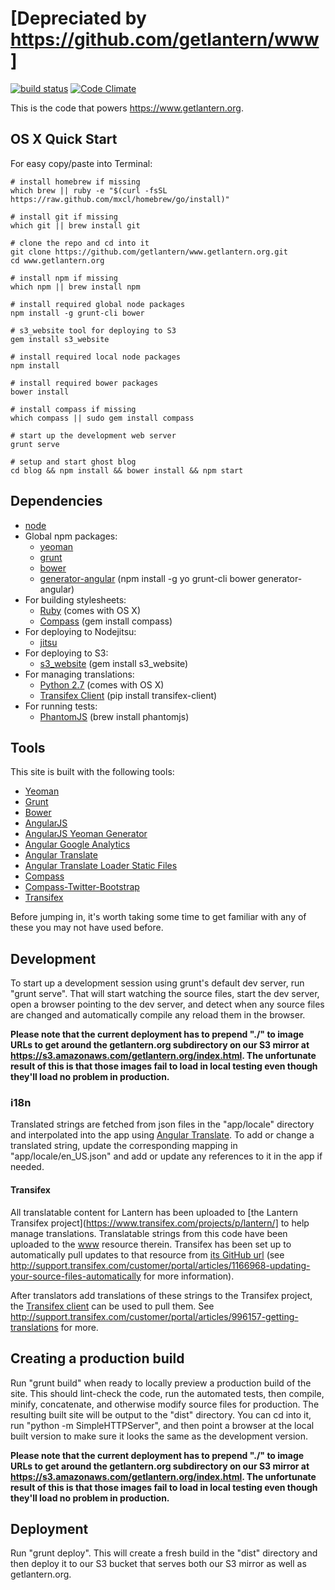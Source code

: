# [Depreciated by https://github.com/getlantern/www]

[![build status](https://secure.travis-ci.org/getlantern/www.getlantern.org.png)](https://travis-ci.org/getlantern/www.getlantern.org)
[![Code Climate](https://codeclimate.com/github/getlantern/www.getlantern.org.png)](https://codeclimate.com/github/getlantern/www.getlantern.org)

This is the code that powers https://www.getlantern.org.

## OS X Quick Start


For easy copy/paste into Terminal:

    # install homebrew if missing
    which brew || ruby -e "$(curl -fsSL https://raw.github.com/mxcl/homebrew/go/install)"

    # install git if missing
    which git || brew install git

    # clone the repo and cd into it
    git clone https://github.com/getlantern/www.getlantern.org.git
    cd www.getlantern.org

    # install npm if missing
    which npm || brew install npm

    # install required global node packages
    npm install -g grunt-cli bower

    # s3_website tool for deploying to S3
    gem install s3_website

    # install required local node packages
    npm install

    # install required bower packages
    bower install

    # install compass if missing
    which compass || sudo gem install compass

    # start up the development web server
    grunt serve

    # setup and start ghost blog
    cd blog && npm install && bower install && npm start

## Dependencies

- [node](http://nodejs.org/)
- Global npm packages:
  - [yeoman](http://yeoman.io/)
  - [grunt](http://gruntjs.com/)
  - [bower](http://bower.io)
  - [generator-angular](https://github.com/yeoman/generator-angular)
  (npm install -g yo grunt-cli bower generator-angular)
- For building stylesheets:
  - [Ruby](http://www.ruby-lang.org/) (comes with OS X)
  - [Compass](http://compass-style.org/) (gem install compass)
- For deploying to Nodejitsu:
  - [jitsu](https://github.com/nodejitsu/jitsu#one-line-jitsu-install)
- For deploying to S3:
  - [s3_website](https://rubygems.org/gems/s3_website) (gem install s3\_website)
- For managing translations:
  - [Python 2.7](http://python.org/) (comes with OS X)
  - [Transifex Client](https://pypi.python.org/pypi/transifex-client)
    (pip install transifex-client)
- For running tests:
  - [PhantomJS](http://phantomjs.org/) (brew install phantomjs)


## Tools

This site is built with the following tools:

- [Yeoman](http://yeoman.io/)
- [Grunt](http://gruntjs.com/)
- [Bower](http://bower.io/)
- [AngularJS](http://angularjs.org/)
- [AngularJS Yeoman Generator](https://github.com/yeoman/generator-angular)
- [Angular Google Analytics](https://github.com/revolunet/angular-google-analytics)
- [Angular Translate](https://github.com/PascalPrecht/angular-translate)
- [Angular Translate Loader Static Files](https://github.com/PascalPrecht/angular-translate-loader-static-files)
- [Compass](http://compass-style.org/)
- [Compass-Twitter-Bootstrap](https://github.com/vwall/compass-twitter-bootstrap)
- [Transifex](https://www.transifex.com)

Before jumping in, it's worth taking some time to get familiar with any of
these you may not have used before.


## Development

To start up a development session using grunt's default dev server, run
"grunt serve". That will start watching the source files, start the dev
server, open a browser pointing to the dev server, and detect when any source
files are changed and automatically compile any reload them in the browser.

**Please note that the current deployment has to prepend "./" to image URLs to get around the getlantern.org subdirectory on our S3 mirror at https://s3.amazonaws.com/getlantern.org/index.html. The unfortunate result of this is that those images fail to load in local testing even though they'll load no problem in production.**

### i18n

Translated strings are fetched from json files in the "app/locale" directory
and interpolated into the app using
[Angular Translate](https://github.com/PascalPrecht/angular-translate).
To add or change a translated string, update the corresponding mapping
in "app/locale/en_US.json" and add or update any references to it in the app if
needed.

#### Transifex

All translatable content for Lantern has been uploaded to [the Lantern
Transifex project](https://www.transifex.com/projects/p/lantern/] to help
manage translations. Translatable strings from this code have been uploaded to
the [www](https://www.transifex.com/projects/p/lantern/resource/www/) resource
therein. Transifex has been set up to automatically pull updates to that
resource from [its GitHub
url](https://raw.github.com/getlantern/www.getlantern.org/master/app/locale/en_US.json)
(see
http://support.transifex.com/customer/portal/articles/1166968-updating-your-source-files-automatically
for more information).

After translators add translations of these strings to the Transifex project,
the [Transifex
client](http://support.transifex.com/customer/portal/articles/960804-overview)
can be used to pull them. See
http://support.transifex.com/customer/portal/articles/996157-getting-translations
for more.


## Creating a production build

Run "grunt build" when ready to locally preview a production build of the site.
This should lint-check the code, run the automated tests, then compile, minify,
concatenate, and otherwise modify source files for production. The resulting
built site will be output to the "dist" directory. You can cd into it, run
"python -m SimpleHTTPServer", and then point a browser at the local built
version to make sure it looks the same as the development version.

**Please note that the current deployment has to prepend "./" to image URLs to get around the getlantern.org subdirectory on our S3 mirror at https://s3.amazonaws.com/getlantern.org/index.html. The unfortunate result of this is that those images fail to load in local testing even though they'll load no problem in production.**

## Deployment

Run "grunt deploy". This will create a fresh build in the "dist" directory and then deploy it to our S3 bucket that serves both our S3 mirror as well as getlantern.org.
